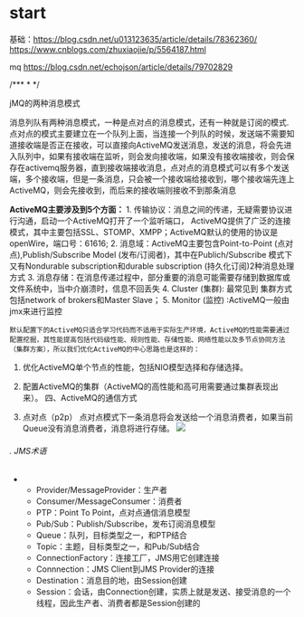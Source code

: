 # start
基础：https://blog.csdn.net/u013123635/article/details/78362360/
https://www.cnblogs.com/zhuxiaojie/p/5564187.html

mq
https://blog.csdn.net/echojson/article/details/79702829


/***
*
*/

jMQ的两种消息模式

   消息列队有两种消息模式，一种是点对点的消息模式，还有一种就是订阅的模式.
       点对点的模式主要建立在一个队列上面，当连接一个列队的时候，发送端不需要知道接收端是否正在接收，可以直接向ActiveMQ发送消息，发送的消息，将会先进入队列中，如果有接收端在监听，则会发向接收端，如果没有接收端接收，则会保存在activemq服务器，直到接收端接收消息，点对点的消息模式可以有多个发送端，多个接收端，但是一条消息，只会被一个接收端给接收到，哪个接收端先连上ActiveMQ，则会先接收到，而后来的接收端则接收不到那条消息

**ActiveMQ主要涉及到5个方面：**
    1. 传输协议：消息之间的传递，无疑需要协议进行沟通，启动一个ActiveMQ打开了一个监听端口， ActiveMQ提供了广泛的连接模式，其中主要包括SSL、STOMP、XMPP；ActiveMQ默认的使用的协议是openWire，端口号：61616;
    2. 消息域：ActiveMQ主要包含Point-to-Point (点对点),Publish/Subscribe Model (发布/订阅者)，其中在Publich/Subscribe 模式下又有Nondurable subscription和durable subscription (持久化订阅)2种消息处理方式
    3. 消息存储：在消息传递过程中，部分重要的消息可能需要存储到数据库或文件系统中，当中介崩溃时，信息不回丢失
    4. Cluster  (集群): 最常见到 集群方式包括network of brokers和Master Slave；
    5. Monitor (监控) :ActiveMQ一般由jmx来进行监控

    默认配置下的ActiveMQ只适合学习代码而不适用于实际生产环境，ActiveMQ的性能需要通过配置挖掘，其性能提高包括代码级性能、规则性能、存储性能、网络性能以及多节点协同方法（集群方案），所以我们优化ActiveMQ的中心思路也是这样的：

1. 优化ActiveMQ单个节点的性能，包括NIO模型选择和存储选择。
2. 配置ActiveMQ的集群（ActiveMQ的高性能和高可用需要通过集群表现出来）。
四、ActiveMQ的通信方式

1. 点对点（p2p）
点对点模式下一条消息将会发送给一个消息消费者，如果当前Queue没有消息消费者，消息将进行存储。
![](_v_images/1542961822_26814.jpg)







###### . JMS术语

- - Provider/MessageProvider：生产者
  - Consumer/MessageConsumer：消费者
  - PTP：Point To Point，点对点通信消息模型
  - Pub/Sub：Publish/Subscribe，发布订阅消息模型
  - Queue：队列，目标类型之一，和PTP结合
  - Topic：主题，目标类型之一，和Pub/Sub结合
  - ConnectionFactory：连接工厂，JMS用它创建连接
  - Connnection：JMS Client到JMS Provider的连接
  - Destination：消息目的地，由Session创建
  - Session：会话，由Connection创建，实质上就是发送、接受消息的一个线程，因此生产者、消费者都是Session创建的